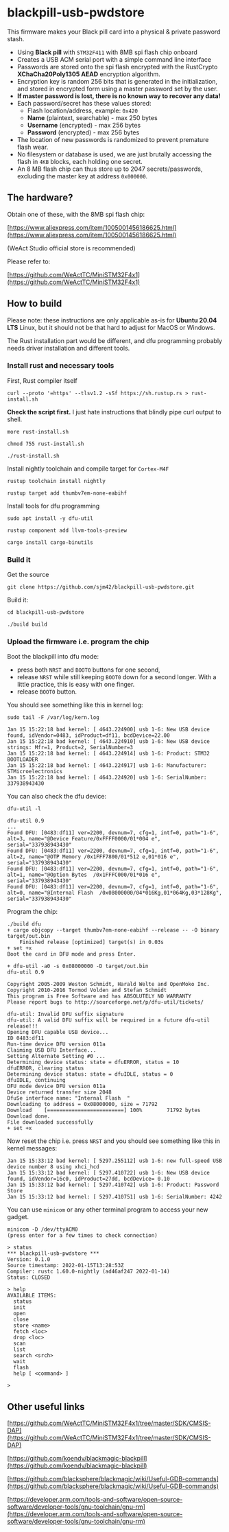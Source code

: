 # blackpill-usb-pwdstore

This firmware makes your Black pill card into a physical & private password stash.

* Using **Black pill** with `STM32F411` with 8MB spi flash chip onboard
* Creates a USB ACM serial port with a simple command line interface
* Passwords are stored onto the spi flash encrypted with the RustCrypto **XChaCha20Poly1305 AEAD** encryption algorithm.
* Encryption key is random 256 bits that is generated in the initialization, and stored in encrypted form using a master password set by the user.
* **If master password is lost, there is no known way to recover any data!**
* Each password/secret has these values stored:
  * Flash location/address, example: `0x420`
  * **Name** (plaintext, searchable) - max 250 bytes
  * **Username** (encrypted) - max 256 bytes
  * **Password** (encrypted) - max 256 bytes
* The location of new passwords is randomized to prevent premature flash wear.
* No filesystem or database is used, we are just brutally accessing the flash in `4KB` blocks, each holding one secret.
* An 8 MB flash chip can thus store up to 2047 secrets/passwords, excluding the master key at address `0x000000`.

## The hardware?


Obtain one of these, with the 8MB spi flash chip:

[https://www.aliexpress.com/item/1005001456186625.html](https://www.aliexpress.com/item/1005001456186625.html)

(WeAct Studio official store is recommended)

Please refer to:

[https://github.com/WeActTC/MiniSTM32F4x1](https://github.com/WeActTC/MiniSTM32F4x1)

## How to build

Please note: these instructions are only applicable as-is for **Ubuntu 20.04 LTS** Linux, but it should not be that hard to adjust for MacOS or Windows.

The Rust installation part would be different, and dfu programming probably needs driver installation and different tools.

### Install rust and necessary tools

First, Rust compiler itself

`curl --proto '=https' --tlsv1.2 -sSf https://sh.rustup.rs > rust-install.sh`

**Check the script first.** I just hate instructions that blindly pipe curl output to shell.

`more rust-install.sh`

`chmod 755 rust-install.sh`

`./rust-install.sh`

Install nightly toolchain and compile target for `Cortex-M4F`

`rustup toolchain install nightly`

`rustup target add thumbv7em-none-eabihf`

Install tools for dfu programming

`sudo apt install -y dfu-util`

`rustup component add llvm-tools-preview`

`cargo install cargo-binutils`

### Build it

Get the source

`git clone https://github.com/sjm42/blackpill-usb-pwdstore.git`

Build it:

`cd blackpill-usb-pwdstore`

`./build build`

### Upload the firmware i.e. program the chip

Boot the blackpill into dfu mode:

* press both `NRST` and `BOOT0` buttons for one second,
* release `NRST` while still keeping `BOOT0` down for a second longer. With a little practice, this is easy with one finger.
* release `BOOT0` button.

You should see something like this in kernel log:

`sudo tail -F /var/log/kern.log`

```text
Jan 15 15:22:18 bad kernel: [ 4643.224900] usb 1-6: New USB device found, idVendor=0483, idProduct=df11, bcdDevice=22.00
Jan 15 15:22:18 bad kernel: [ 4643.224910] usb 1-6: New USB device strings: Mfr=1, Product=2, SerialNumber=3
Jan 15 15:22:18 bad kernel: [ 4643.224914] usb 1-6: Product: STM32  BOOTLOADER
Jan 15 15:22:18 bad kernel: [ 4643.224917] usb 1-6: Manufacturer: STMicroelectronics
Jan 15 15:22:18 bad kernel: [ 4643.224920] usb 1-6: SerialNumber: 337938943430
```

You can also check the dfu device:

`dfu-util -l`

```text
dfu-util 0.9
...
Found DFU: [0483:df11] ver=2200, devnum=7, cfg=1, intf=0, path="1-6", alt=3, name="@Device Feature/0xFFFF0000/01*004 e", serial="337938943430"
Found DFU: [0483:df11] ver=2200, devnum=7, cfg=1, intf=0, path="1-6", alt=2, name="@OTP Memory /0x1FFF7800/01*512 e,01*016 e", serial="337938943430"
Found DFU: [0483:df11] ver=2200, devnum=7, cfg=1, intf=0, path="1-6", alt=1, name="@Option Bytes  /0x1FFFC000/01*016 e", serial="337938943430"
Found DFU: [0483:df11] ver=2200, devnum=7, cfg=1, intf=0, path="1-6", alt=0, name="@Internal Flash  /0x08000000/04*016Kg,01*064Kg,03*128Kg", serial="337938943430"
```

Program the chip:

```text
./build dfu
+ cargo objcopy --target thumbv7em-none-eabihf --release -- -O binary target/out.bin
    Finished release [optimized] target(s) in 0.03s
+ set +x
Boot the card in DFU mode and press Enter.

+ dfu-util -a0 -s 0x08000000 -D target/out.bin
dfu-util 0.9

Copyright 2005-2009 Weston Schmidt, Harald Welte and OpenMoko Inc.
Copyright 2010-2016 Tormod Volden and Stefan Schmidt
This program is Free Software and has ABSOLUTELY NO WARRANTY
Please report bugs to http://sourceforge.net/p/dfu-util/tickets/

dfu-util: Invalid DFU suffix signature
dfu-util: A valid DFU suffix will be required in a future dfu-util release!!!
Opening DFU capable USB device...
ID 0483:df11
Run-time device DFU version 011a
Claiming USB DFU Interface...
Setting Alternate Setting #0 ...
Determining device status: state = dfuERROR, status = 10
dfuERROR, clearing status
Determining device status: state = dfuIDLE, status = 0
dfuIDLE, continuing
DFU mode device DFU version 011a
Device returned transfer size 2048
DfuSe interface name: "Internal Flash  "
Downloading to address = 0x08000000, size = 71792
Download	[=========================] 100%        71792 bytes
Download done.
File downloaded successfully
+ set +x
```

Now reset the chip i.e. press `NRST` and you should see something like this in kernel messages:

```text
Jan 15 15:33:12 bad kernel: [ 5297.255112] usb 1-6: new full-speed USB device number 8 using xhci_hcd
Jan 15 15:33:12 bad kernel: [ 5297.410722] usb 1-6: New USB device found, idVendor=16c0, idProduct=27dd, bcdDevice= 0.10
Jan 15 15:33:12 bad kernel: [ 5297.410742] usb 1-6: Product: Password Store
Jan 15 15:33:12 bad kernel: [ 5297.410751] usb 1-6: SerialNumber: 4242
```

You can use `minicom` or any other terminal program to access your new gadget.

```text
minicom -D /dev/ttyACM0
(press enter for a few times to check connection)

> status
*** blackpill-usb-pwdstore ***
Version: 0.1.0
Source timestamp: 2022-01-15T13:28:53Z
Compiler: rustc 1.60.0-nightly (ad46af247 2022-01-14)
Status: CLOSED

> help
AVAILABLE ITEMS:
  status
  init
  open
  close
  store <name>
  fetch <loc>
  drop <loc>
  scan
  list
  search <srch>
  wait
  flash
  help [ <command> ]

> 
```

## Other useful links

[https://github.com/WeActTC/MiniSTM32F4x1/tree/master/SDK/CMSIS-DAP](https://github.com/WeActTC/MiniSTM32F4x1/tree/master/SDK/CMSIS-DAP)

[https://github.com/koendv/blackmagic-blackpill](https://github.com/koendv/blackmagic-blackpill)

[https://github.com/blacksphere/blackmagic/wiki/Useful-GDB-commands](https://github.com/blacksphere/blackmagic/wiki/Useful-GDB-commands)

[https://developer.arm.com/tools-and-software/open-source-software/developer-tools/gnu-toolchain/gnu-rm](https://developer.arm.com/tools-and-software/open-source-software/developer-tools/gnu-toolchain/gnu-rm)
